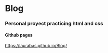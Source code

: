 # Blog

### Personal proyect practicing html and css

#### Github pages

https://laurabas.github.io/Blog/
